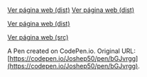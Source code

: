 # 

[Ver página web (dist)](dist/index.html)
[Ver página web (dist)](ImJoshep50.github.io/dist/index.html)


[Ver página web (dist)](C:/Users/alfon/Documents/GitHub/ImJoshep50.github.io/dist/index.html)

[Ver página web (src)](src/index.html)


A Pen created on CodePen.io. Original URL: [https://codepen.io/Joshep50/pen/bGJvrgg](https://codepen.io/Joshep50/pen/bGJvrgg).

